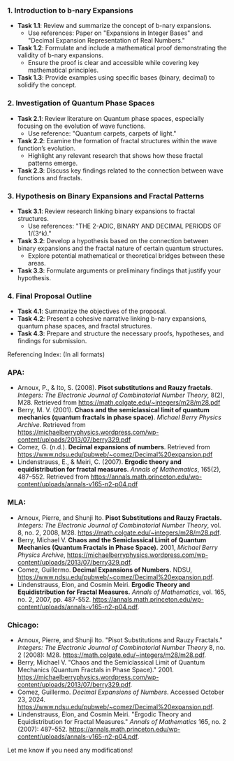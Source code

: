 ### 1. **Introduction to b-nary Expansions**
   - **Task 1.1**: Review and summarize the concept of b-nary expansions.
     - Use references: Paper on "Expansions in Integer Bases" and "Decimal Expansion Representation of Real Numbers."
   - **Task 1.2**: Formulate and include a mathematical proof demonstrating the validity of b-nary expansions.
     - Ensure the proof is clear and accessible while covering key mathematical principles.
   - **Task 1.3**: Provide examples using specific bases (binary, decimal) to solidify the concept.

### 2. **Investigation of Quantum Phase Spaces**
   - **Task 2.1**: Review literature on Quantum phase spaces, especially focusing on the evolution of wave functions.
     - Use reference: "Quantum carpets, carpets of light."
   - **Task 2.2**: Examine the formation of fractal structures within the wave function’s evolution.
     - Highlight any relevant research that shows how these fractal patterns emerge.
   - **Task 2.3**: Discuss key findings related to the connection between wave functions and fractals.

### 3. **Hypothesis on Binary Expansions and Fractal Patterns**
   - **Task 3.1**: Review research linking binary expansions to fractal structures.
     - Use references: "THE 2-ADIC, BINARY AND DECIMAL PERIODS OF 1/(3^k)."
   - **Task 3.2**: Develop a hypothesis based on the connection between binary expansions and the fractal nature of certain quantum structures.
     - Explore potential mathematical or theoretical bridges between these areas.
   - **Task 3.3**: Formulate arguments or preliminary findings that justify your hypothesis.

### 4. **Final Proposal Outline**
   - **Task 4.1**: Summarize the objectives of the proposal.
   - **Task 4.2**: Present a cohesive narrative linking b-nary expansions, quantum phase spaces, and fractal structures.
   - **Task 4.3**: Prepare and structure the necessary proofs, hypotheses, and findings for submission.

Referencing Index: (In all formats)
### APA:
- Arnoux, P., & Ito, S. (2008). **Pisot substitutions and Rauzy fractals**. *Integers: The Electronic Journal of Combinatorial Number Theory*, 8(2), M28. Retrieved from https://math.colgate.edu/~integers/m28/m28.pdf
- Berry, M. V. (2001). **Chaos and the semiclassical limit of quantum mechanics (quantum fractals in phase space)**. *Michael Berry Physics Archive*. Retrieved from https://michaelberryphysics.wordpress.com/wp-content/uploads/2013/07/berry329.pdf
- Comez, G. (n.d.). **Decimal expansions of numbers**. Retrieved from https://www.ndsu.edu/pubweb/~comez/Decimal%20expansion.pdf
- Lindenstrauss, E., & Meiri, C. (2007). **Ergodic theory and equidistribution for fractal measures**. *Annals of Mathematics*, 165(2), 487–552. Retrieved from https://annals.math.princeton.edu/wp-content/uploads/annals-v165-n2-p04.pdf

### MLA:
- Arnoux, Pierre, and Shunji Ito. **Pisot Substitutions and Rauzy Fractals.** *Integers: The Electronic Journal of Combinatorial Number Theory*, vol. 8, no. 2, 2008, M28. https://math.colgate.edu/~integers/m28/m28.pdf.
- Berry, Michael V. **Chaos and the Semiclassical Limit of Quantum Mechanics (Quantum Fractals in Phase Space).** 2001, *Michael Berry Physics Archive*, https://michaelberryphysics.wordpress.com/wp-content/uploads/2013/07/berry329.pdf.
- Comez, Guillermo. **Decimal Expansions of Numbers.** NDSU, https://www.ndsu.edu/pubweb/~comez/Decimal%20expansion.pdf.
- Lindenstrauss, Elon, and Cosmin Meiri. **Ergodic Theory and Equidistribution for Fractal Measures.** *Annals of Mathematics*, vol. 165, no. 2, 2007, pp. 487-552. https://annals.math.princeton.edu/wp-content/uploads/annals-v165-n2-p04.pdf.

### Chicago:
- Arnoux, Pierre, and Shunji Ito. "Pisot Substitutions and Rauzy Fractals." *Integers: The Electronic Journal of Combinatorial Number Theory* 8, no. 2 (2008): M28. https://math.colgate.edu/~integers/m28/m28.pdf.
- Berry, Michael V. "Chaos and the Semiclassical Limit of Quantum Mechanics (Quantum Fractals in Phase Space)." 2001. https://michaelberryphysics.wordpress.com/wp-content/uploads/2013/07/berry329.pdf.
- Comez, Guillermo. *Decimal Expansions of Numbers*. Accessed October 23, 2024. https://www.ndsu.edu/pubweb/~comez/Decimal%20expansion.pdf.
- Lindenstrauss, Elon, and Cosmin Meiri. "Ergodic Theory and Equidistribution for Fractal Measures." *Annals of Mathematics* 165, no. 2 (2007): 487–552. https://annals.math.princeton.edu/wp-content/uploads/annals-v165-n2-p04.pdf.

Let me know if you need any modifications!
